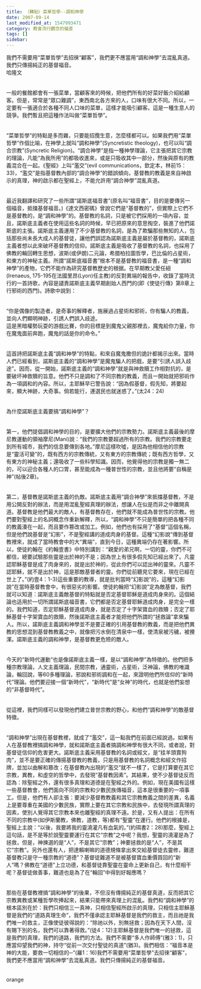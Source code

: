 ```yaml
---
title: （轉貼）菜單哲學--調和神學
date: 2007-09-14
last_modified_at: 1547993471
category: 教會流行觀念的偏差
tags: []
sidebar: 
---
```


<p>我們不需要用“菜單哲學”去招徠“顧客”，我們更不應當用“調和神學”去混亂真道。我們只傳揚純正的基督福音。<br/><!--more-->哈隆文 <br/><br/><br/>一般的餐館都會有一張菜單，當顧客來的時候，把他們所有的好菜好飯介紹給顧客。但是，常常是“眾口難調”，東西南北各方來的人，口味有很大不同。所以，一定要有一張適合於各種不同人口味的菜單，這樣才能吸引顧客。這是一種生意人的競爭。我們暫且把這種作法叫做“菜單哲學”。<br/><br/><br/>“菜單哲學”的特點是多而雜，只要能招攬生意，怎麼樣都可以。如果我們用“菜單哲學”作個比喻，在神學上就叫“調和神學”(Syncretistic theology)，也可以叫“調合宗教”(Syncretic Religion)。“調合神學”是指一種神學理論，它主張把其它宗教的理論，凡能“為我所用”的都吸收進來，或是只吸收其中一部分，然後與原有的教義混合在一起。《聖經》上叫“濫交”(evil communications，欽定本，林前15：33)，“濫交”是指基督教內部的“調合神學”的錯誤傾向，基督教的教義是來自神啟示的真理，神的啟示都在聖經上，不能允許用“調合神學”混亂真道。<br/><br/><br/>最近我翻譯和研究了一些所謂“諾斯底福音書”(原名叫“福音書”，目的是要傳另一個福音，抵擋基督福音。)《達文西密碼》曾說它們是“基督教的”，但實際上它們不是基督教的，是“調和神學”的。基督教的名詞，只是被它們採用的一項內容，並且，諾斯底主義者在使用這些名詞的時候，早已把原來的意思掏空，裝進了他們諾斯底的主張。諾斯底主義運用了不少基督教的名詞，是為了欺騙那些無知的人，包括那些尚未長大成人的基督徒，讓他們誤認為諾斯底主義是屬於基督教的，諾斯底主義者想以此來破坏基督教的信仰。諾斯底主義是吸收了基督教的名詞，也採用了佛教的輪回轉生思想，波斯(或伊朗)二元論，希腊柏拉圖哲學，巴比倫的占星術，和東方的神秘主義。所謂“諾斯底福音書”根本不是基督教的福音書，是一種“調和神學”的產物，它們不能作為研究基督教歷史的根据。在早期教父愛任紐(Irenaeus, 175-195在法國里昂(Lyon)任主教)的反對異端的報告中，收錄了當時流行的一首詩歌，內容是譴責諾斯底主義早期創始人西門的(即《使徒行傳》第8章上行邪術的西門)。詩歌中說到：<br/><br/><br/>“你是偶像的製造者，是奇事的解釋者，施展過占星術和邪術，你有騙人的教義，並向人們顯明神跡，引誘人們誤入歧途。<br/>這是黑暗權勢玩耍的游戲比賽，你的目標是到魔鬼父親那裡去，魔鬼給你力量，你在魔鬼面前奔跑，魔鬼的話是你的命令。”<br/><br/><br/>這首詩把諾斯底主義“調和神學”的特點，和來自魔鬼撒但的詭計都揭示出來。當時人們已經看到，諾斯底主義的“調和神學”是魔鬼騙人的把戲，是要“引誘人誤入歧途”。因而，從一開始，諾斯底主義的“調和神學”就是與神救贖工作相對抗的，是要破坏神救贖的旨意。他們不只是調和了不同宗教的教義，而且一開始就把邪術作為一項調和的內容。所以，主耶穌早已警告說：“因為假基督，假先知，將要起來，顯大神跡，大奇事。倘若能行，連選民也就迷惑了。”(太24：24)<br/><br/><br/>為什麼諾斯底主義要搞“調和神學”？<br/><br/><br/>第一，他們提倡調和神學的目的，是要擴大他們的宗教勢力。諾斯底主義最後的摩尼教運動的領袖摩尼(Mani)說：“我們的宗教要超過所有的宗教。我們的宗教要走到所有城市，我們的信息要傳到各地。”摩尼這樣吹噓，是因為他相信他的宗教是“靈活可變”的，既有西方的宗教傳統，又有東方的宗教傳統；既有西方哲學，又有東方的神秘主義；還吸收了一些科學知識。因而，他覺得他的宗教是獨一無二的，可以迎合各種人的口胃，甚至能成為一種普世性的宗教，並且他將要“自稱是神”(帖後2章)。<br/><br/><br/>第二，基督教是諾斯底主義的仇敵。諾斯底主義用“調合神學”來抵擋基督教，不是用公開反對的辦法，而是用混亂聖經真理的辦法，想讓人在似是而非之中離開真道。基督教是他們最大的敵人，有基督教存在，他們就不能成為普世性的宗教。他們要對聖經上的名詞概念作重新解釋，所以，“調和神學”不只是簡單的把各種不同的教義湊在一起，而且要作篡改或加工。例如，他們也有採用了“基督”這個名稱，但是他們說基督是“幻影”，不是聖經講的道成肉身的基督。這種“幻影說”傳到基督教裡來，就成了當時教會中的大“異端”，直到今日，這種異端仍存在著影響。所以，使徒約翰在《約翰壹書》中特別講到：“親愛的弟兄啊，一切的靈，你們不可都信，總要試驗那些靈是出於神的不是；因為世上有很多假先知已經出來了。凡靈認耶穌基督是成了肉身來的，就是出於神的，從此你們可以認出神的靈來。凡靈不認耶穌，就不是出於神，這是那敵基督者的靈。你們從前聽見它要來，現在已經在世上了。”(約壹4：1-3)這些重要的教導，就是批判當時“幻影說”的，這種“幻影說”在當時基督教會中，有很惡劣的影響。使徒約翰把“幻影說”定為敵基督，我們就可以知道：諾斯底主義敵基督的特點就是否定基督耶穌是道成肉身來的。這個結論也适用於一切所謂諾斯底福音書，它們都是否定基督耶穌道成肉身，是完全一樣的。我們知道，否定耶穌基督道成肉身，就是否定了十字架寶血的救贖；否定了耶穌基督十字架寶血的救贖，然後諾斯底主義者才能把他們所謂的“拯救論”拿來騙人。所以，諾斯底主義調和神學並不是要正確的引用基督教的教義，而是把他們異教的思想混到基督教教義之中，就像把污水倒在清泉中一樣，使清泉被污穢，被攪渾。諾斯底主義的調和神學，是基督教更危險的敵人。<br/><br/><br/>今天的“新時代運動”也是像諾斯底主義一樣，是以“調和神學”為特徵的。他們把多種宗教理論，人文主義理論，民間宗教，通靈術，占星術，泛神論，佛教的唯識論，輪回說，等60多種理論，邪說和邪術調和在一起，來證明他們所信仰的“新時代”理論。他們要迎接一個“新時代”，“新時代”是“女神”的時代，也就是他們妄想的“非基督時代”。<br/><br/><br/>從這裡，我們同樣可以發現他們建立普世宗教的野心，和他們“調和神學”的敵基督特徵。<br/><br/><br/>“調和神學”出現在基督教裡，就成了“濫交”，這一點我們在前面已經說過。如果有人在基督教裡搞調和神學，就和諾斯底主義者搞調和神學有很大不同，或者說，對基督徒信仰的危害更大。諾斯底主義采用基督教的名詞或經文，是“挂羊頭賣狗肉”，並不是要正確的傳揚基督教的教義，只是用基督教的名詞概念和經文作招牌，並加以曲解和篡改；在基督教內出現的“濫交”就不一樣了，它是打算要在其它宗教，異教，和虛空的哲學中，去發現“基督教因素”。其結果，使不少基督徒反而認為：除聖經之外，還有很多真理和道德是在聖經之外的。例如，現在美國有這樣一些基督教會，他們面向不同的宗教和少數民族傳福音，這本是很重要的一項事工。但是，他們有人卻主張：要減少基督教教義和其它宗教教義之間的差異，名義上是要尊重在美國的少數民族，實際上要在其它宗教和民族中，去發現所謂真理的因素，使別人覺得其它宗教本來也離聖經的真理不遠。於是，又有人提出：在所有不同的宗教中(如伊斯蘭教，佛教，道教，等)都有“聖靈”在運行。他們的根據是，聖經上主說：“以後，我要將我的靈澆灌凡有血氣的。”(約珥書2：28)那麼，聖經上這句話，是不是等於說聖靈要運行在其它“宗教”之中呢？我想，聖靈的澆灌是為了拯救，但是，神揀選的是“人”，不是其它“宗教”；神要拯救的是“人”，不是其它“宗教”。另外也還有人，把達賴喇嘛的道德規條拿出來交給基督徒去靈修，難道基督教只是守一種宗教的“道德”？基督徒難道不是被基督寶血重價買回的“新人”嗎？佛教在“道德”上立功德，和基督徒靠聖靈在靈命上更新自己，有什麼相干呢？基督徒做善事，難道也是為了在“輪回”中得到好報應嗎？<br/><br/><br/>那些在基督教裡搞“調和神學”的後果，不但沒有傳揚純正的基督真道，反而把其它宗教異教或某種哲學吹捧起來，結果只能帶來真理上的混亂。我們和“調和神學”的根本區別在於：我們只相信三一真神，只相信聖經所啟示的真理，只相信主耶穌基督是我們的“道路真理生命”，我們不僅承認主耶穌基督是我們的救主，而且祂是我們唯一的救主，正像使徒彼得說的：“除祂以外，別無拯救；因為在天下人間，沒有賜下別的名，我們可以靠著得救。”(徒4：12)主耶穌基督是我們唯一的拯救，這是我們的真理，我們的道路，我們的方法。我們不需要“多人作師傅”(雅3：1)，只應當仰望我們的神，持守“從前一次交付聖徒的真道”(猶3)。我們相信：“福音本是神的大能，要救一切相信的─”(羅1：16)我們不需要用“菜單哲學”去招徠“顧客”，我們更不應當用“調和神學”去混亂真道。我們只傳揚純正的基督福音。<br/> <br/><br/>orange<br/><br/></p><p> </p><br/><br/>